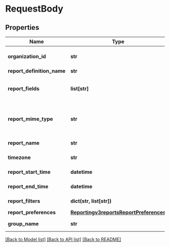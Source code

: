 # RequestBody

## Properties
Name | Type | Description | Notes
------------ | ------------- | ------------- | -------------
**organization_id** | **str** | Valid CyberSource Organization Id | [optional] 
**report_definition_name** | **str** |  | [optional] 
**report_fields** | **list[str]** | List of fields which needs to get included in a report | [optional] 
**report_mime_type** | **str** | &#39;Format of the report&#39;                  Valid values: - application/xml - text/csv  | [optional] 
**report_name** | **str** | Name of the report | [optional] 
**timezone** | **str** | Timezone of the report | [optional] 
**report_start_time** | **datetime** | Start time of the report | [optional] 
**report_end_time** | **datetime** | End time of the report | [optional] 
**report_filters** | **dict(str, list[str])** | List of filters to apply | [optional] 
**report_preferences** | [**Reportingv3reportsReportPreferences**](Reportingv3reportsReportPreferences.md) |  | [optional] 
**group_name** | **str** | Specifies the group name | [optional] 

[[Back to Model list]](../README.md#documentation-for-models) [[Back to API list]](../README.md#documentation-for-api-endpoints) [[Back to README]](../README.md)


